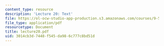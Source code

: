 ```yaml
---
content_type: resource
description: 'Lecture 20: Text'
file: https://ol-ocw-studio-app-production.s3.amazonaws.com/courses/9-520-statistical-learning-theory-and-applications-spring-2003/3014cb3d7448f545da986c777c8bd51d_lecture20.pdf
file_type: application/pdf
resourcetype: Document
title: lecture20.pdf
uid: 3014cb3d-7448-f545-da98-6c777c8bd51d
---
```

